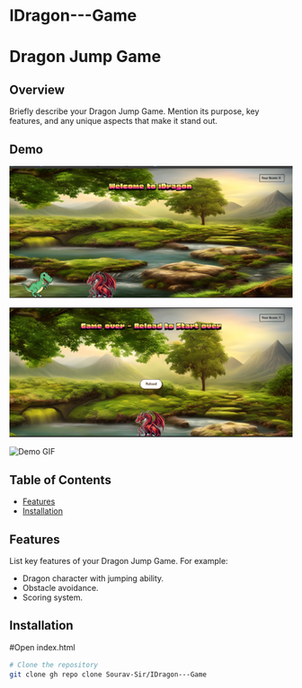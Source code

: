 # IDragon---Game
# Dragon Jump Game



## Overview

Briefly describe your Dragon Jump Game. Mention its purpose, key features, and any unique aspects that make it stand out.

## Demo

![Demo IMG](https://github.com/Sourav-Sir/IDragon---Game/blob/main/demo.png)

![Demo IMG](https://github.com/Sourav-Sir/IDragon---Game/blob/main/demo_.png)


![Demo GIF](https://github.com/Sourav-Sir/IDragon---Game/blob/main/DEMO.gif)


## Table of Contents

- [Features](#features)
- [Installation](#installation)



## Features

List key features of your Dragon Jump Game. For example:
- Dragon character with jumping ability.
- Obstacle avoidance.
- Scoring system.

## Installation

#Open index.html

```bash
# Clone the repository
git clone gh repo clone Sourav-Sir/IDragon---Game
